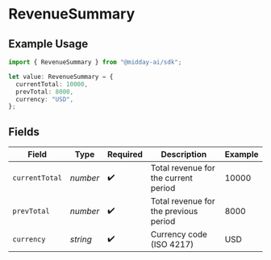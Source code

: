 # RevenueSummary

## Example Usage

```typescript
import { RevenueSummary } from "@midday-ai/sdk";

let value: RevenueSummary = {
  currentTotal: 10000,
  prevTotal: 8000,
  currency: "USD",
};
```

## Fields

| Field                                 | Type                                  | Required                              | Description                           | Example                               |
| ------------------------------------- | ------------------------------------- | ------------------------------------- | ------------------------------------- | ------------------------------------- |
| `currentTotal`                        | *number*                              | :heavy_check_mark:                    | Total revenue for the current period  | 10000                                 |
| `prevTotal`                           | *number*                              | :heavy_check_mark:                    | Total revenue for the previous period | 8000                                  |
| `currency`                            | *string*                              | :heavy_check_mark:                    | Currency code (ISO 4217)              | USD                                   |